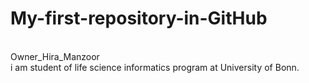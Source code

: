 # My-first-repository-in-GitHub
<br>
Owner_Hira_Manzoor
<br>
i am student of life science informatics program at University of Bonn.
